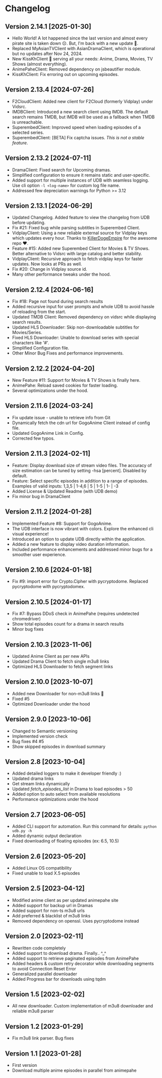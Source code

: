 # Changelog

## Version 2.14.1 [2025-01-30]
- Hello World! A lot happened since the last version and almost every pirate site is taken down ☹️. But, I'm back with a new update 🙂.
- Replaced MyAsianTVClient with AsianDramaClient, which is operational but no updates after Nov 24, 2024.
- New KissKhClient 🎉 serving all your needs: Anime, Drama, Movies, TV Shows (almost everything).
- AnimePaheClient: Removed dependency on jsbeautifier module.
- KissKhClient: Fix erroring out on upcoming episodes.

## Version 2.13.4 [2024-07-26]
- F2CloudClient: Added new client for F2Cloud (formerly Vidplay) under Vidsrc.
- IMDBClient: Introduced a new search client using IMDB. The default search remains TMDB, but IMDB will be used as a fallback when TMDB is unreachable.
- SuperembedClient: Improved speed when loading episodes of a selected series.
- SuperembedClient: [BETA] Fix captcha issues. _This is not a stable feature_.

## Version 2.13.2 [2024-07-11]
- DramaClient: Fixed search for Upcoming dramas.
- Simplified configuration to ensure it remains static and user-specific.
- Added support for multiple instances of UDB with seamless logging. Use cli option `-l <log-name>` for custom log file name.
- Addressed few depreciation warnings for Python >= 3.12

## Version 2.13.1 [2024-06-29]
- Updated Changelog. Added feature to view the changelog from UDB before updating.
- Fix #21: Fixed bug while parsing subtitles in Superembed Client.
- VidplayClient: Using a new reliable external source for Vidplay keys which updates every hour. Thanks to [KillerDogeEmpire](https://github.com/KillerDogeEmpire) for the awesome repo ❤️.
- Feature #15: Added new Superembed Client for Movies & TV Shows. Better alternative to Vidsrc with large catalog and better stability.
- VidplayClient: Recursive approach to fetch vidplay keys for faster updates. Now looks at PRs as well.
- Fix #20: Change in Vidplay source id.
- Many other performance tweaks under the hood.

## Version 2.12.4 [2024-06-16]
- Fix #18: Page not found during search results
- Added recursive input for user prompts and whole UDB to avoid hassle of reloading from the start.
- Updated TMDB Client: Removed dependency on vidsrc while displaying search results.
- Updated HLS Downloader: Skip non-downloadable subtitles for Movies/Series.
- Fixed HLS Downloader: Unable to download series with special characters like '#'.
- Simplified Configuration file.
- Other Minor Bug Fixes and performance improvements.

## Version 2.12.2 [2024-04-20]
- New Feature #11: Support for Movies & TV Shows is finally here.
- AnimePahe: Reload saved cookies for faster loading.
- Several optimizations under the hood.

## Version 2.11.6 [2024-03-24]
- Fix update issue - unable to retrieve info from Git
- Dynamically fetch the cdn url for GogoAnime Client instead of config file.
- Updated GogoAnime Link in Config.
- Corrected few typos.

## Version 2.11.3 [2024-02-11]
- Feature: Display download size of stream video files. The accuracy of size estimation can be tuned by setting -hsa [percent]. Disabled by default.
- Feature: Select specific episodes in addition to a range of episodes. Examples of valid inputs: 1,3,5 | 1-4,6 | 5 | 1-5 | 1- | -3
- Added License & Updated Readme (with UDB demo)
- Fix minor bug in DramaClient

## Version 2.11.2 [2024-01-28]
- Implemented Feature #8: Support for GogoAnime.
- The UDB interface is now vibrant with colors. Explore the enhanced cli visual experience!
- Introduced an option to update UDB directly within the application.
- Added a new feature to display video duration information.
- Included performance enhancements and addressed minor bugs for a smoother user experience.

## Version 2.10.6 [2024-01-18]
- Fix #9: import error for Crypto.Cipher with pycryptodome. Replaced pycryptodome with pycryptodomex.

## Version 2.10.5 [2024-01-17]
- Fix #7: Bypass DDoS check in AnimePahe (requires undetected chromedriver)
- Show total episodes count for a drama in search results
- Minor bug fixes

## Version 2.10.3 [2023-11-06]
- Updated Anime Client as per new APIs
- Updated Drama Client to fetch single m3u8 links
- Optimized HLS Downloader to fetch segment links

## Version 2.10.0 [2023-10-07]
- Added new Downloader for non-m3u8 links 🎉
- Fixed #5
- Optimized Downloader under the hood

## Version 2.9.0 [2023-10-06]
- Changed to Semantic versioning
- Implemented version check
- Bug fixes #4 #5
- Show skipped episodes in download summary

## Version 2.8 [2023-10-04]
- Added detailed loggers to make it developer friendly :)
- Updated drama links
- Get stream links dynamically
- Updated _fetch_episodes_list_ in Drama to load episodes > 50
- Added option to auto select from available resolutions
- Performance optimizations under the hood

## Version 2.7 [2023-06-05]
- Added CLI support for automation. Run this command for details: `python udb.py -h`
- Added dynamic output declaration
- Fixed downloading of floating episodes (ex: 6.5, 10.5)

## Version 2.6 [2023-05-20]
- Added Linux OS compatibility
- Fixed unable to load X.5 episodes

## Version 2.5 [2023-04-12]
- Modified anime client as per updated animepahe site
- Added support for backup url in Dramas
- Added support for non-ts m3u8 urls
- Add preferred & blacklist of m3u8 links
- Removed dependency on openssl. Uses pycryptodome instead

## Version 2.0 [2023-02-11]
- Rewritten code completely
- Added support to download drama. Finally.. ^_^
- Added support to retrieve paginated episodes from AnimePahe
- Added headers & custom retry decorator while downloading segments to avoid Connection Reset Error
- Generalized parallel downloader
- Added Progress bar for downloads using tqdm

## Version 1.5 [2023-02-02]
- All new downloader. Custom implementation of m3u8 downloader and reliable m3u8 parser

## Version 1.2 [2023-01-29]
- Fix m3u8 link parser. Bug fixes

## Version 1.1 [2023-01-28]
- First version
- Download multiple anime episodes in parallel from animepahe
